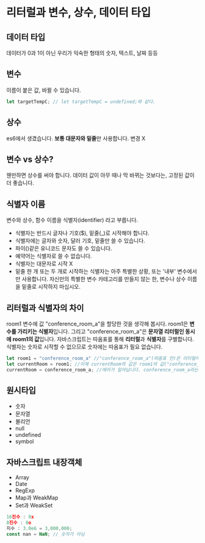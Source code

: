 # 리터럴과 변수, 상수, 데이터 타입
## 데이터 타입
데이터가 0과 1이 아닌 우리가 익숙한 형태의 숫자, 텍스트, 날짜 등등
## 변수
이름이 붙은 값, 바뀔 수 있습니다.
```js
let targetTempC; // let targetTempC = undefined;와 같다.
```
## 상수
es6에서 생겼습니다. **보통 대문자와 밑줄**만 사용합니다.
변경 X

## 변수 vs 상수?
웬만하면 상수를 써야 합니다. 데이터 값이 아무 때나 막 바뀌는 것보다는, 고정된 값이 더 좋습니다.

## 식별자 이름
변수와 상수, 함수 이름을 식별자(identifier) 라고 부릅니다.
- 식별자는 반드시 글자나 기호($), 밑줄(_)로 시작해야 합니다.
- 식별자에는 글자와 숫자, 달러 기호, 밑줄만 쓸 수 있습니다.
- 파이()같은 유니코드 문자도 쓸 수 있습니다.
- 예약어는 식별자로 쓸 수 없습니다.
- 식별자는 대문자로 시작 X
- 밑줄 한 개 또는 두 개로 시작하는 식별자는 아주 특별한 상황, 또는 '내부' 변수에서만 사용합니다. 자신만의 특별한 변수 카테고리를 만들지 않는 한, 변수나 상수 이름을 밑줄로 시작하지 마십시오.

## 리터럴과 식별자의 차이
room1 변수에 값 "conference_room_a"을 할당한 것을 생각해 봅시다.
room1은 **변수를 가리키는 식별자**입니다.
그리고 "conference_room_a"은 **문자열 리터럴인 동시에 room1의 값**입니다.
자바스크립트는 따옴표를 통해 **리터럴**과 **식별자**를 구별합니다. 식별자는 숫자로 시작할 수 없으므로 숫자에는 따옴표가 필요 없습니다.

```js
let room1 = "conference_room_a" //"conference_room_a"(따옴표 안)은 리터럴이다.
let currentRoom = room1; //이제 currentRoom의 값은 room1의 값("conference_room_a")과 같다.
currentRoom = conference_room_a; //에러가 일어납니다. conference_room_a라는 식별자 존재 X
```

## 원시타입
- 숫자
- 문자열
- 불리언
- null
- undefined
- symbol

## 자바스크립트 내장객체
- Array
- Date
- RegExp
- Map과 WeakMap
- Set과 WeakSet

```js
16진수 : 0x
8진수 : 0o
지수 : 3.0e6 = 3,000,000;
const nan = NaN; // 숫자가 아님
```
